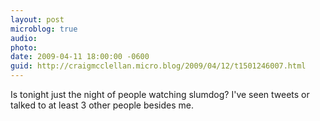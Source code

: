 ```yaml
---
layout: post
microblog: true
audio: 
photo: 
date: 2009-04-11 18:00:00 -0600
guid: http://craigmcclellan.micro.blog/2009/04/12/t1501246007.html
---
```

Is tonight just the night of people watching slumdog?  I've seen tweets or talked to at least 3 other people besides me.
